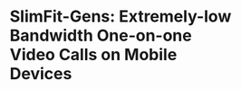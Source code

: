 # SlimFit-Gens: Extremely-low Bandwidth One-on-one Video Calls on Mobile Devices
<html>
    <head>
        <style>
            element.style {
                color: #8899a5;
                font-size: 12px;
            }
            p {
                margin-top: 0;
                margin-bottom: 1rem;
            }
            .col {
                flex-basis: 0;
                flex-grow: 1;
                max-width: 100%;
            }

            .text-center {
                text-align: center !important;
            }
            *, *::before, *::after {
                box-sizing: border-box;
            }
            @media (min-width: 576px)
                .container, .container-sm {
                    max-width: 540px;
            }
            .container {
                width: 100%;
                padding-right: 15px;
                padding-left: 15px;
                margin-right: auto;
                margin-left: auto;
            }
            div {
                display: block;
            }
            .row {
                display: flex;
                flex-wrap: wrap;
                margin-right: -15px;
                margin-left: -15px;
            }
            .col-1, .col-2, .col-3, .col-4, .col-5, .col-6, .col-7, .col-8, .col-9, .col-10, .col-11, .col-12, .col, .col-auto, .col-sm-1, .col-sm-2, .col-sm-3, .col-sm-4, .col-sm-5, .col-sm-6, .col-sm-7, .col-sm-8, .col-sm-9, .col-sm-10, .col-sm-11, .col-sm-12, .col-sm, .col-sm-auto, .col-md-1, .col-md-2, .col-md-3, .col-md-4, .col-md-5, .col-md-6, .col-md-7, .col-md-8, .col-md-9, .col-md-10, .col-md-11, .col-md-12, .col-md, .col-md-auto, .col-lg-1, .col-lg-2, .col-lg-3, .col-lg-4, .col-lg-5, .col-lg-6, .col-lg-7, .col-lg-8, .col-lg-9, .col-lg-10, .col-lg-11, .col-lg-12, .col-lg, .col-lg-auto, .col-xl-1, .col-xl-2, .col-xl-3, .col-xl-4, .col-xl-5, .col-xl-6, .col-xl-7, .col-xl-8, .col-xl-9, .col-xl-10, .col-xl-11, .col-xl-12, .col-xl, .col-xl-auto {
                position: relative;
                width: 100%;
                padding-right: 15px;
                padding-left: 15px;
            }
            .img-fluid {
                max-width: 100%;
                height: auto;
            }
            img {
                vertical-align: middle;
                border-style: none;
            }
            img[Attributes Style] {
                width: 45%;
            }
            .embed-responsive {
                position: relative;
                display: block;
                width: 100%;
                padding: 0;
                overflow: hidden;
            }
            @media screen and (max-width: 42em)
                .btn {
                    display: none;
                    width: 100%;
                    padding: 0.75rem;
                    font-size: 0.9rem;
            }
            @media screen and (max-width: 42em)
                .site-footer {
                    display: none;
                    font-size: 0.9rem;
            }
    
        </style>
    </head>
    
    
    <body>
        <!-- Real-time Interactive Reconstruction Demo -->
        <br>
        <section>
            <div class="container">
                <div class="row">
                    <div class="col-12 text-center">
                        <h3>Our Interactive Reconstruction Demo</h3>
                        <hr style="margin-top:0px">
                        <br>
                    </div>
                </div>
            </div> 
        </section>
        <section>
            <div class="container">
                <div class="row">
                    <div class="col text-center">
                        <!-- <video width="100%" playsinline controls autoplay loop="loop" preload muted> -->
                            <!-- <source src="https://github.com/growthin2023/VIDAR.github.io/releases/download/v0.0/third_view.mp4" type="video/mp4"> -->
                        <!-- </video> -->
                        <img class="img-fluid" src="https://github.com/anoymousauthor/anoymousauthor.github.io/tree/main/data/video/video.png" alt="Mobile3DScanner Teaser" width="100%">
                    </div>
                </div>
            </div>
        </section>
    
        <br>
        <br>

        <!-- Real-time Interactive Reconstruction Demo -->
        <br>
        <section>
            <div class="container">
                <div class="row">
                    <div class="col-12 text-center">
                        <h3>Our Interactive Reconstruction Demo</h3>
                        <hr style="margin-top:0px">
                        <br>
                    </div>
                </div>
            </div> 
        </section>
        <section>
            <div class="container">
                <div class="row">
                    <div class="col text-center">
                        <img class="img-fluid" src="https://github.com/anoymousauthor/anoymousauthor.github.io/tree/main/data/model/KPD.png" alt="Mobile3DScanner Teaser" width="100%">
                    </div>
                </div>
            </div>
        </section>
        <section>
            <div class="container">
                <div class="row">
                    <div class="col text-center">
                        <img class="img-fluid" src="https://github.com/anoymousauthor/anoymousauthor.github.io/tree/main/data/model/PMG.png" alt="Mobile3DScanner Teaser" width="100%">
                    </div>
                </div>
            </div>
        </section>
        <section>
            <div class="container">
                <div class="row">
                    <div class="col text-center">
                        <img class="img-fluid" src="https://github.com/anoymousauthor/anoymousauthor.github.io/tree/main/data/model/AFG.png" alt="Mobile3DScanner Teaser" width="100%">
                    </div>
                </div>
            </div>
        </section>
    
        <br>
        <br>

        <!-- Phone Demo -->
        <br>
        <section>
            <div class="container">
                <div class="row">
                    <div class="col-12 text-center">
                        <h3>Phone Demo</h3>
                        <hr style="margin-top:0px">
                        <br>
                    </div>
                </div>
            </div> 
        </section>
        <section>
            <div class="container">
                <div class="row">
                    <div class="col text-center">
                        <video width="100%" playsinline controls autoplay loop="loop" preload muted>
                            <source src="https://github.com/anoymousauthor/anoymousauthor.github.io/tree/main/data/demo/demo.mp4" type="video/mp4">
                        </video>
                    </div>
                </div>
            </div>
        </section>
    
        <br>
        <br>
    
        <!-- Comparison with Baseline -->
        <br>
        <section>
            <div class="container">
                <div class="row">
                    <div class="col-12 text-center">
                        <h3>Comparison with Baseline on Real-world Scenes</h3>
                        <hr style="margin-top:0px">
                        <br>
                    </div>
                </div>
            </div> 
        </section>
        <br>
    
        <section>
            <div class="container">
                <div class="row">
                    <div class="col text-center">
                        <video width="100%" playsinline controls autoplay loop="loop" preload muted>
                            <source src="https://github.com/growthin2023/VIDAR.github.io/releases/download/v0.0/Bench.mp4" type="video/mp4">
                        </video>
                    </div>
                    <div class="col text-center">
                        <video width="100%" playsinline controls autoplay loop="loop" preload muted>
                            <source src="https://github.com/growthin2023/VIDAR.github.io/releases/download/v0.0/Sofa.mp4" type="video/mp4">
                        </video>
                    </div>
                </div>
                <div class="row">
                    <div class="col text-center">
                        <p class="text-justify; text-center"> Bench </p>
                    </div>
                    <div class="col text-center">
                        <p class="text-justify; text-center"> Sofa </p>
                    </div>
                </div>
    
                <br>
    
                <div class="row">
                    <div class="col text-center">
                        <video width="100%" playsinline controls autoplay loop="loop" preload muted>
                            <source src="https://github.com/growthin2023/VIDAR.github.io/releases/download/v0.0/Corridor.mp4" type="video/mp4">
                        </video>
                    </div>
                    <div class="col text-center">
                        <video width="100%" playsinline controls autoplay loop="loop" preload muted>
                            <source src="https://github.com/growthin2023/VIDAR.github.io/releases/download/v0.0/Desk.mp4" type="video/mp4">
                        </video>
                    </div>
                </div>
                <div class="row">
                    <div class="col text-center">
                        <p class="text-justify; text-center"> Corridor </p>
                    </div>
                    <div class="col text-center">
                        <p class="text-justify; text-center"> Desk </p>
                    </div>
                </div>
            </div>
        </section>
    
        <br>
        <br>
    
        <!-- Data Transmission Analysis -->
        <br>
        <section>
            <div class="container">
                <div class="row">
                    <div class="col-12 text-center">
                        <h3>Data Transmission Analysis</h3>
                        <hr style="margin-top:0px">
                        <br>
                    </div>
                </div>
            </div> 
        </section>
        <section>
            <div class="container">
                <div class="row">
                    <div class="col text-center">
                        <img class="img-fluid" src="images/data_transmission_table.png" alt="Mobile3DScanner Teaser" width="100%">
                    </div>
                </div>
            </div>
        </section>
    
    
        <br>
        <br>
    
        <!-- Traditional Offline Scanning vs. Our Interactive Scanning -->
        <br>
        <section>
            <div class="container">
                <div class="row">
                    <div class="col-12 text-center">
                        <h3>Traditional Offline Scanning vs. Our Interactive Scanning</h3>
                        <hr style="margin-top:0px">
                        <br>
                    </div>
                </div>
            </div> 
        </section>
        <br>
        <section>
            <div class="container">
                <div class="row">
                    <div class="col-12 text-center">
                        <h3>Seminar Room</h3>
                    </div>
                </div>
                <div class="row">
                    <div class="col text-center">
                        <img class="img-fluid" src="images/conference_room/conferenceRoom_target.jpg" width="100%">
                    </div>
                    <div class="col text-center">
                        <img class="img-fluid" src="images/conference_room/p1_offline.PNG" width="100%">
                    </div>
                    <div class="col text-center">
                        <img class="img-fluid" src="images/conference_room/p2_offline.PNG" width="100%">
                    </div>
                </div>
                <div class="row">
                    <div class="col text-center">
                        <p class="text-justify; text-center"> Target Scene </p>
                    </div>
                    <div class="col text-center">
                        <p class="text-justify; text-center"> Offline mesh by p1 </p>
                    </div>
                    <div class="col text-center">
                        <p class="text-justify; text-center"> Offline mesh by p2 </p>
                    </div>
                </div>
    
                <br>
    
                <div class="row">
                    <div class="col text-center">
                        <img class="img-fluid" src="images/conference_room/expert.PNG" width="100%">
                    </div>
                    <div class="col text-center">
                        <img class="img-fluid" src="images/conference_room/p1_YOSO.PNG" width="100%">
                    </div>
                    <div class="col text-center">
                        <img class="img-fluid" src="images/conference_room/p2_YOSO.PNG" width="100%">
                    </div>
                </div>
                <div class="row">
                    <div class="col text-center">
                        <p class="text-justify; text-center"> GT mesh by expert </p>
                    </div>
                    <div class="col text-center">
                        <p class="text-justify; text-center"> Our mesh by p1 </p>
                    </div>
                    <div class="col text-center">
                        <p class="text-justify; text-center"> Our mesh by p2 </p>
                    </div>
                </div>
    
                <br>
                <br>
    
                <div class="row">
                    <div class="col-12 text-center">
                        <h3>Cafe</h3>
                    </div>
                </div>
                <div class="row">
                    <div class="col text-center">
                        <img class="img-fluid" src="images/cafe/cafe_target.jpg" width="100%">
                    </div>
                    <div class="col text-center">
                        <img class="img-fluid" src="images/cafe/p1_offline.PNG" width="100%">
                    </div>
                    <div class="col text-center">
                        <img class="img-fluid" src="images/cafe/p2_offline.PNG" width="100%">
                    </div>
                </div>
                <div class="row">
                    <div class="col text-center">
                        <p class="text-justify; text-center"> Target Scene </p>
                    </div>
                    <div class="col text-center">
                        <p class="text-justify; text-center"> Offline mesh by p1 </p>
                    </div>
                    <div class="col text-center">
                        <p class="text-justify; text-center"> Offline mesh by p2 </p>
                    </div>
                </div>
    
                <br>
    
                <div class="row">
                    <div class="col text-center">
                        <img class="img-fluid" src="images/cafe/expert.PNG" width="100%">
                    </div>
                    <div class="col text-center">
                        <img class="img-fluid" src="images/cafe/p1_YOSO.PNG" width="100%">
                    </div>
                    <div class="col text-center">
                        <img class="img-fluid" src="images/cafe/p2_YOSO.PNG" width="100%">
                    </div>
                </div>
                <div class="row">
                    <div class="col text-center">
                        <p class="text-justify; text-center"> GT mesh by expert </p>
                    </div>
                    <div class="col text-center">
                        <p class="text-justify; text-center"> Our mesh by p1 </p>
                    </div>
                    <div class="col text-center">
                        <p class="text-justify; text-center"> Our mesh by p2 </p>
                    </div>
                </div>
            </div>
        </section>
    
    </body>

</html>
